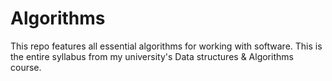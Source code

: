 # Algorithms

This repo features all essential algorithms for working with software. This is the entire syllabus from my university's Data structures & Algorithms course.
